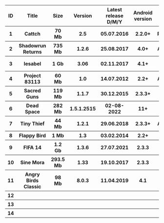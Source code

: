 


  <table>
    <tr>
        <th>ID</th>
        <th>Title</th>
        <th>Size</th>
        <th>Version</th>
        <th>Latest release D/M/Y</th>
        <th>Android version</th>
        <th>Genre</th>
        <th>Developer</th>
        <th>Archive.org Link</th>
        <th>Uploaded</th>
    </tr>
    <tr>
        <th>1</th>
        <th>Cattch</th>
        <th>70 Mb</th>
        <th>2.5</th>
        <th>05.07.2016</th>
        <th>2.2.0+</th>
        <th>Platformer</th>
        <th>MildMania</th>
        <th><a href="https://archive.org/details/CATTCH-apk">Cattch</a></th>
        <th>✅</th>
    </tr>
    <tr>
        <th>2</th>
        <th>Shadowrun Returns</th>
        <th>735 Mb</th>
        <th>1.2.6</th>
        <th>25.08.2017</th>
        <th>4.0+</th>
        <th>Adventure</th>
        <th>Harebrained Schemes</th>
        <th><a href="https://archive.org/details/shadowrun-returns-apk">Shadowrun Returns</a></th>
        <th>✅</th>
    </tr>
    <tr>
        <th>3</th>
        <th>Iesabel</th>
        <th>1 Gb</th>
        <th>3.06</th>
        <th>02.11.2017</th>
        <th>4.1+</th>
        <th>RPG</th>
        <th>Forever Entertaintment</th>
        <th><a href="https://archive.org/details/Iesabel">Iesabel</a></th>
        <th>✅</th>
    </tr>
    <tr>
        <th>4</th>
        <th>Project 83113</th>
        <th>60 Mb</th>
        <th>1.0</th>
        <th>14.07.2012</th>
        <th>2.2+</th>
        <th>Adventure</th>
        <th>NCSoft</th>
        <th><a href="https://archive.org/details/project-83113">Project 83113</a></th>
        <th>✅</th> 
    </tr>
    <tr>
        <th>5</th>
        <th>Sacred Guns</th>
        <th>119 Mb</th>
        <th>1.1.7</th>
        <th>30.12.2015</th>
        <th>2.3.3+</th>
        <th>Arcade</th>
        <th>Uglysoft</th>
        <th><a href="https://archive.org/details/sacred-guns">Sacred Guns</a></th>
        <th>✅</th>
    </tr>
    <tr>
        <th>6</th>
        <th>Dead Space</th>
        <th>282 Mb</th>
        <th>1.5.1.2515</th>
        <th>02-08-2022</th>
        <th>11+</th>
        <th>Action</th>
        <th>Electronic Arts</th>
        <th><a href="https://archive.org/details/dead-space-apk">Dead Space</th>
        <th>✅</th>
    </tr>
    <tr>
        <th>7</th>
        <th>Tiny Thief</th>
        <th>44 Mb</th>
        <th>1.2.1</th>
        <th>29.06.2018</th>
        <th>2.3.3+</th>
        <th>Adventure</th>
        <th>Rovio</th>
        <th><a href="https://archive.org/details/tiny-thief-apk">Tiny Thief</th>
        <th>✅</th>
    </tr>
    <tr>
        <th>8</th>
        <th>Flappy Bird</th>
        <th>1 Mb</th>
        <th>1.3</th>
        <th>03.02.2014</th>
        <th>2.2+</th>
        <th>Arcade</th>
        <th>dotgears</th>
        <th><a href="https://archive.org/details/flappy-bird-apk-1-3">Flappy Bird</th>
        <th>✅</th>
    </tr>
    <tr>
        <th>9</th>
        <th>FIFA 14</th>
        <th>1.2 Gb</th>
        <th>1.3.6</th>
        <th>27.07.2021</th>
        <th>2.3.3</th>
        <th>Sports</th>
        <th>EA Sports</th>
        <th><a href="https://archive.org/details/fifa-14-apk">FIFA 14</th>
        <th>✅</th>
    </tr>
    <tr>
        <th>10</th>
        <th>Sine Mora</th>
        <th>293.5 Mb</th>
        <th>1.33</th>
        <th>19.10.2017</th>
        <th>2.3.3</th>
        <th>Action</th>
        <th>THQ Nordic</th>
        <th><a href="https://archive.org/details/sine-mora-apk">Sine Mora</th>
        <th>✅</th>
    </tr>
    <tr>
        <th>11</th>
        <th>Angry Birds Classic</th>
        <th>98 Mb</th>
        <th>8.0.3</th>
        <th>11.04.2019</th>
        <th>4.1</th>
        <th>Arcade</th>
        <th>Rovio</th>
        <th><a href="https://archive.org/details/angry-birds-classic-8-0-3">Angry Birds Classic</th>
        <th>✅</th>
    </tr>
    <tr>
        <th>12</th>
        <th></th>
        <th></th>
        <th></th>
        <th></th>
        <th></th>
        <th></th>
        <th></th>
        <th><a href=""></th>
        <th></th>
    </tr>
    <tr>
        <th>13</th>
        <th></th>
        <th></th>
        <th></th>
        <th></th>
        <th></th>
        <th></th>
        <th></th>
        <th><a href=""></th>
        <th></th>
    </tr>
    <tr>
        <th>14</th>
        <th></th>
        <th></th>
        <th></th>
        <th></th>
        <th></th>
        <th></th>
        <th></th>
        <th><a href=""></th>
        <th></th>
    </tr>
    </table>
